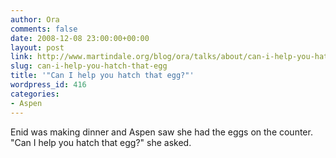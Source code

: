 ```yaml
---
author: Ora
comments: false
date: 2008-12-08 23:00:00+00:00
layout: post
link: http://www.martindale.org/blog/ora/talks/about/can-i-help-you-hatch-that-egg
slug: can-i-help-you-hatch-that-egg
title: '"Can I help you hatch that egg?"'
wordpress_id: 416
categories:
- Aspen
---
```


Enid was making dinner and Aspen saw she had the eggs on the counter. "Can I help you hatch that egg?" she asked.
